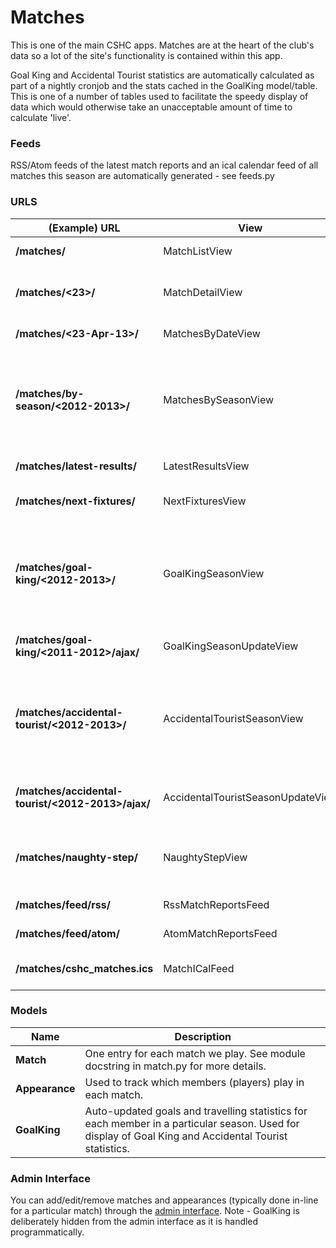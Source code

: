 # Matches

This is one of the main CSHC apps. Matches are at the heart of the club's data so a lot of the site's functionality is contained within this app.

Goal King and Accidental Tourist statistics are automatically calculated as part of a nightly cronjob and the stats cached in the GoalKing model/table. This is one of a number of tables used to facilitate the speedy display of data which would otherwise take an unacceptable amount of time to calculate 'live'.

### Feeds

RSS/Atom feeds of the latest match reports and an ical calendar feed of all matches this season are automatically generated - see feeds.py

### URLS

|(Example) URL                                      |View                               |Description                                 |
|---------------------------------------------------|-----------------------------------|--------------------------------------------|
|**/matches/**                                      |MatchListView                      |Searchable/filterable list of all matches.|
|**/matches/<23>/**                                 |MatchDetailView                    |Details of a specific match (fixture or result) - includes match report.|
|**/matches/<23-Apr-13>/**                          |MatchesByDateView                  |List of matches on a particular date.|
|**/matches/by-season/<2012-2013>/**                |MatchesBySeasonView                |Calendar view of all matches in a particular season. If the season is not supplied in the URL, the current season's matches will be displayed.|
|**/matches/latest-results/**                       |LatestResultsView                  |List of the latest result for each team.|
|**/matches/next-fixtures/**                        |NextFixturesView                   |List of the next fixture for each team.|
|**/matches/goal-king/<2012-2013>/**                |GoalKingSeasonView                 |Goal King stats table for a particular season. If the season is not supplied in the URL, the current season's stats will be displayed.|
|**/matches/goal-king/<2011-2012>/ajax/**           |GoalKingSeasonUpdateView           |AJAX-only: Updates and refreshes Goal King stats.|
|**/matches/accidental-tourist/<2012-2013>/**       |AccidentalTouristSeasonView        |Accidental Tourist stats table for a particular season. If the season is not supplied in the URL, the current season's stats will be displayed.|
|**/matches/accidental-tourist/<2012-2013>/ajax/**  |AccidentalTouristSeasonUpdateView  |AJAX-only: Updates and refreshes Accidental Tourist stats.|
|**/matches/naughty-step/**                         |NaughtyStepView                    |Statistics on the number of cards (red/yellow/green) received by members.|
|**/matches/feed/rss/**                             |RssMatchReportsFeed                |RSS feed of match reports.|
|**/matches/feed/atom/**                            |AtomMatchReportsFeed               |Atom feed of match reports.|
|**/matches/cshc_matches.ics**                      |MatchICalFeed                      |Calendar feed of this season's matches.|

### Models

|Name           |Description                                                                    |
|---------------|-------------------------------------------------------------------------------|
|**Match**      |One entry for each match we play. See module docstring in match.py for more details.|
|**Appearance** |Used to track which members (players) play in each match.|
|**GoalKing**   |Auto-updated goals and travelling statistics for each member in a particular season. Used for display of Goal King and Accidental Tourist statistics.|

### Admin Interface

You can add/edit/remove matches and appearances (typically done in-line for a particular match) through the [admin interface](//www.cambridgesouthhockeyclub.co.uk/admin/matches/). Note - GoalKing is deliberately hidden from the admin interface as it is handled programmatically.
